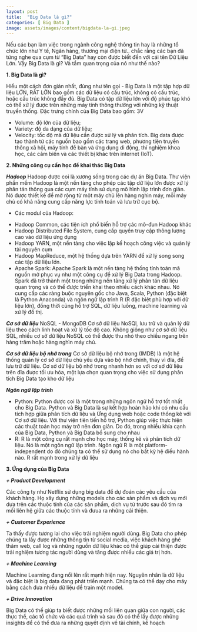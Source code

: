 ```yaml
---
layout: post
title:  "Big Data là gì?"
categories: [ Big Data ]
image: assets/images/content/bigdata-la-gi.jpeg
---
```

Nếu các bạn làm việc trong ngành công nghệ thông tin hay là những tổ chức lớn như Y tế, Ngân hàng, thương mại điện tử.. chắc rằng các bạn đã từng nghe qua cụm từ “Big Data” hay còn được biết đến với cái tên Dữ Liệu Lớn. Vậy Big Data là gì? Và tầm quan trọng của nó như thế nào?

**1. Big Data là gì?**

Hiểu một cách đơn giản nhất, đúng như tên gọi - Big Data là một tập hợp dữ liệu LỚN, RẤT LỚN bao gồm các dữ liệu có cấu trúc, không có cấu trúc, hoặc cấu trúc không đầy đủ. Big Data có tập dữ liệu lớn với độ phúc tạp khó có thể xử lý được trên những máy tính thông thường với những kỹ thuật truyền thống.
Đặc trưng chính của Big Data bao gốm: 3V
- Volume: độ lớn của dữ liệu;
- Variety: độ da dạng của dữ liệu;
- Velocity: tốc độ mà dữ liệu cần được xử lý và phân tích.
Big data được tạo thành từ các nguồn bao gồm các trang web, phương tiện truyền thông xã hội, máy tính để bàn và ứng dụng di động, thí nghiệm khoa học, các cảm biến và các thiết bị khác trên internet (IoT).

**2. Những công cụ cần học để khai thác Big Data**

***Hadoop***
Hadoop được coi là xương sống trong các dự án Big Data. Thư viện phần mềm Hadoop là một nền tảng cho phép các tập dữ liệu lớn được xử lý phân tán thông qua các cụm máy tính sử dụng mô hình lập trình đơn giản. Nó được thiết kế để mở rộng từ một máy chủ lên hàng nghìn máy, mỗi máy chủ có khả năng cung cấp năng lực tính toán và lưu trữ cục bộ.
- Các modul của Hadoop:
+ Hadoop Common, các tiện ích phổ biến hỗ trợ các mô-đun Hadoop khác
+ Hadoop Distributed File System, cung cấp quyền truy cập thông lượng cao vào dữ liệu ứng dụng
+ Hadoop YARN, một nền tảng cho việc lập kế hoạch công việc và quản lý tài nguyên cụm
+ Hadoop MapReduce, một hệ thống dựa trên YARN để xử lý song song các tập dữ liệu lớn.
+ Apache Spark: Apache Spark là một nền tảng hệ thống tính toán mã nguồn mở phục vụ như một công cụ để xử lý Big Data trong Hadoop. Spark đã trở thành một trong những nền tảng xử lý phân tán dữ liệu quan trọng và có thể được triển khai theo nhiều cách khác nhau. Nó cung cấp các ràng buộc nguyên gốc cho Java, Scala, Python (đặc biệt là Python Anaconda) và ngôn ngữ lập trình R (R đặc biệt phù hợp với dữ liệu lớn), đồng thời cũng hỗ trợ SQL, dữ liệu luồng, machine learning và xử lý đồ thị.

***Cơ sở dữ liệu***
NoSQL - MongoDB
Cơ sở dữ liệu NoSQL lưu trữ và quản lý dữ liệu theo cách linh hoạt và xử lý tốc độ cao. Không giống như cơ sở dữ liệu SQL, nhiều cơ sở dữ liệu NoSQL có thể được thu nhỏ theo chiều ngang trên hàng trăm hoặc hàng nghìn máy chủ.

***Cơ sở dữ liệu bộ nhớ trong***
Cơ sở dữ liệu bộ nhớ trong (IMDB) là một hệ thống quản lý cơ sở dữ liệu chủ yếu dựa vào bộ nhớ chính, thay vì đĩa, để lưu trữ dữ liệu. Cơ sở dữ liệu bộ nhớ trong nhanh hơn so với cơ sở dữ liệu trên đĩa được tối ưu hóa, một lựa chọn quan trọng cho việc sử dụng phân tích Big Data tạo kho dữ liệu

***Ngôn ngữ lập trình***
+ Python: Python được coi là một trong những ngôn ngữ hỗ trợ tốt nhất cho Big Data.
Python và Big Data là sự kết hợp hoàn hảo khi có nhu cầu tích hợp giữa phân tích dữ liệu và Ứng dụng web hoặc code thống kê với Cơ sở dữ liệu.
Với thư viện tiên tiến hỗ trợ, Python giúp việc thực hiện các thuật toán học máy trở nên đơn giản. Do đó, trong nhiều khía cạnh của Big Data, Python và Big Data bổ sung cho nhau
+ R: R là một công cụ rất mạnh cho học máy, thống kê và phân tích dữ liệu. Nó là một ngôn ngữ lập trình. Ngôn ngữ R là một platform-independent do đó chúng ta có thể sử dụng nó cho bất kỳ hệ điều hành nào. R rất mạnh trong xử lý dữ liệu

**3. Ứng dụng của Big Data**

***+ Product Development***

Các công ty như Netflix sử dụng big data để dự đoán các yêu cầu của khách hàng. Họ xây dựng những models cho các sản phẩm và dịch vụ mới dựa trên các thuộc tính của các sản phẩm, dịch vụ từ trước sau đó tìm ra mối liên hệ giữa các thuộc tính và đưua ra những cải thiện.

***+ Customer Experience***

Ta thấy được tương lai cho việc trải nghiệm người dùng. Big Data cho phép chúng ta lấy được những thông tin từ social media, việc khách hàng ghé thăm web, call log và những nguồn dữ liệu khác có thể giúp cải thiện được trải nghiệm tương tác người dùng và tăng được nhiều các giá trị hơn.

***+ Machine Learning***

Machine Learning đang nổi lên rất mạnh hiện nay. Nguyên nhân là dữ liệu và đặc biệt là big data đang phát triển mạnh. Chúng ta có thể dạy cho máy bằng cách đưa nhiều dữ liệu để train một model.

***+ Drive Innovation***

Big Data có thể giúp ta biết được những mối liên quan giữa con người, các thực thể, các tổ chức và các quá trình và sau đó có thể lấy được những insights để có thể đưa ra những quyết định về tài chính, kế hoạch

